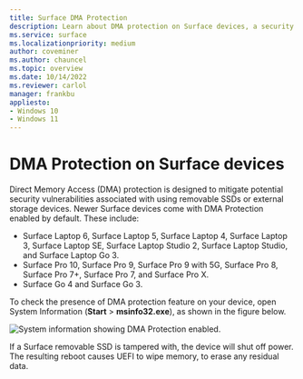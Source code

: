 ```yaml
---
title: Surface DMA Protection
description: Learn about DMA protection on Surface devices, a security feature that safeguards against vulnerabilities associated with removable SSDs and external storage.
ms.service: surface
ms.localizationpriority: medium
author: coveminer
ms.author: chauncel
ms.topic: overview
ms.date: 10/14/2022                        
ms.reviewer: carlol
manager: frankbu
appliesto:
- Windows 10
- Windows 11
---
```

# DMA Protection on Surface devices

Direct Memory Access (DMA) protection is designed to mitigate potential security vulnerabilities associated with using removable SSDs or external storage devices. Newer Surface devices come with DMA Protection enabled by default. These include: 

- Surface Laptop 6, Surface Laptop 5, Surface Laptop 4, Surface Laptop 3, Surface Laptop SE, Surface Laptop Studio 2, Surface Laptop Studio, and Surface Laptop Go 3.
- Surface Pro 10, Surface Pro 9, Surface Pro 9 with 5G, Surface Pro 8, Surface Pro 7+, Surface Pro 7, and Surface Pro X.
- Surface Go 4 and Surface Go 3. 

To check the presence of DMA protection feature on your device, open System Information (**Start** > **msinfo32.exe**), as shown in the figure below.

![System information showing DMA Protection enabled.](images/systeminfodma.png)

If a Surface removable SSD is tampered with, the device will shut off power. The resulting reboot causes UEFI to wipe memory, to erase any residual data.
